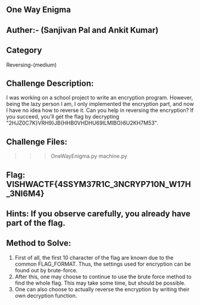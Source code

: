 ## One Way Enigma
## Auther:- (Sanjivan Pal and Ankit Kumar)

## Category
Reversing-(medium) 

## Challenge Description:
I was working on a school project to write an encryption program.
However, being the lazy person I am, I only implemented the encryption part, and now I have no idea how to reverse it.
Can you help in reversing the encryption?
If you succeed, you'll get the flag by decrypting "2HJZ0C7K}VRH9}JB{HHB0VHDHU69ILMIBO}6U2KH7M53".

## Challenge Files:
>>> OneWayEnigma.py
>>> machine.py

## Flag: VISHWACTF{4SSYM37R1C_3NCRYP710N_W17H_3NI6M4}

## Hints: If you observe carefully, you already have part of the flag.

## Method to Solve:
1. First of all, the first 10 character of the flag are known due to the common FLAG_FORMAT. Thus, the settings used for encryption can be found out by brute-force.
2. After this, one may choose to continue to use the brute force method to find the whole flag. This may take some time, but should be possible.
3. One can also choose to actually reverse the encryption by writing their own decryption function.